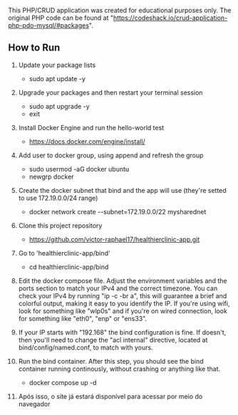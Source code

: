 This PHP/CRUD application was created for educational purposes only. The original PHP code can be found at "https://codeshack.io/crud-application-php-pdo-mysql/#packages".

## How to Run
1. Update your package lists
    - sudo apt update -y

3. Upgrade your packages and then restart your terminal session
    - sudo apt upgrade -y
    - exit
    
4. Install Docker Engine and run the hello-world test
    - https://docs.docker.com/engine/install/
      
5. Add user to docker group, using append and refresh the group
    - sudo usermod -aG docker ubuntu
    - newgrp docker
      
6. Create the docker subnet that bind and the app will use (they're setted to use 172.19.0.0/24 range)
    - docker network create --subnet=172.19.0.0/22 mysharednet
      
7. Clone this project repository
    - https://github.com/victor-raphael17/healthierclinic-app.git
      
8. Go to 'healthierclinic-app/bind'
    - cd healthierclinic-app/bind

10. Edit the docker compose file. Adjust the environment variables and the ports section to match your IPv4 and the correct timezone. You can check your IPv4 by running "ip -c -br a", this will guarantee a brief and colorful output, making it easy to you identify the IP. If you're using wifi, look for something like "wlp0s" and if you're on wired connection, look for something like "eth0", "enp" or "ens33".

11. If your IP starts with "192.168" the bind configuration is fine. If doesn't, then you'll need to change the "acl internal" directive, located at bind/config/named.conf, to match with yours.

12. Run the bind container. After this step, you should see the bind container running continously, without crashing or anything like that.
     - docker compose up -d



13. Após isso, o site já estará disponível para acessar por meio do navegador
